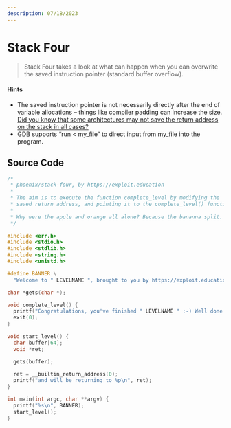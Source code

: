 ```yaml
---
description: 07/18/2023
---
```


# Stack Four

> Stack Four takes a look at what can happen when you can overwrite the saved instruction pointer (standard buffer overflow).

#### **Hints**

* The saved instruction pointer is not necessarily directly after the end of variable allocations – things like compiler padding can increase the size. [Did you know that some architectures may not save the return address on the stack in all cases?](https://en.wikipedia.org/wiki/Link\_register)
* GDB supports “run < my\_file” to direct input from my\_file into the program.

## Source Code

```c
/*
 * phoenix/stack-four, by https://exploit.education
 *
 * The aim is to execute the function complete_level by modifying the
 * saved return address, and pointing it to the complete_level() function.
 *
 * Why were the apple and orange all alone? Because the bananna split.
 */

#include <err.h>
#include <stdio.h>
#include <stdlib.h>
#include <string.h>
#include <unistd.h>

#define BANNER \
  "Welcome to " LEVELNAME ", brought to you by https://exploit.education"

char *gets(char *);

void complete_level() {
  printf("Congratulations, you've finished " LEVELNAME " :-) Well done!\n");
  exit(0);
}

void start_level() {
  char buffer[64];
  void *ret;

  gets(buffer);

  ret = __builtin_return_address(0);
  printf("and will be returning to %p\n", ret);
}

int main(int argc, char **argv) {
  printf("%s\n", BANNER);
  start_level();
}
```
